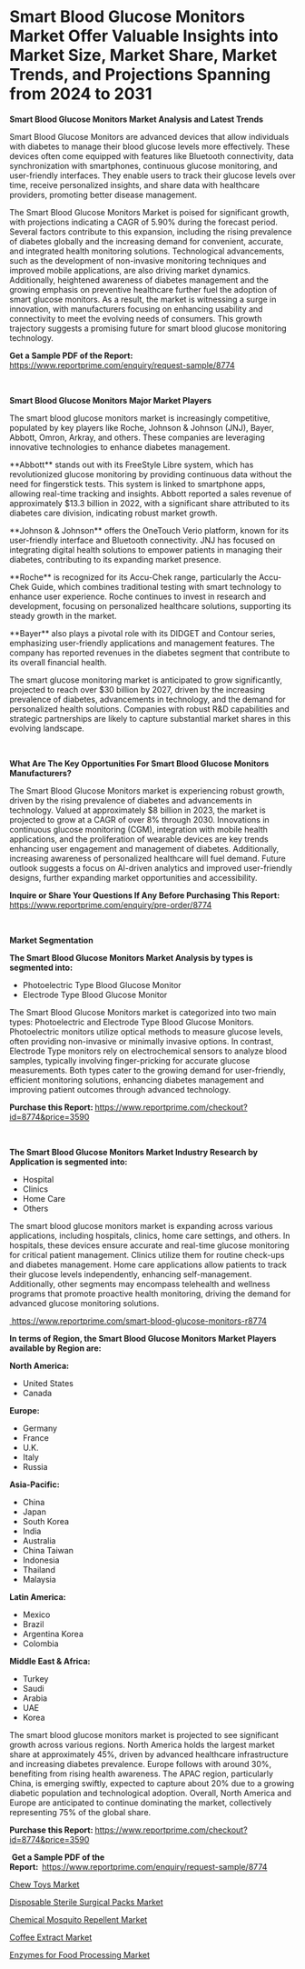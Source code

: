 <p><h1>Smart Blood Glucose Monitors Market Offer Valuable Insights into Market Size, Market Share, Market Trends, and Projections Spanning from 2024 to 2031</h1></p><p><strong>Smart Blood Glucose Monitors Market Analysis and Latest Trends</strong></p>
<p><p>Smart Blood Glucose Monitors are advanced devices that allow individuals with diabetes to manage their blood glucose levels more effectively. These devices often come equipped with features like Bluetooth connectivity, data synchronization with smartphones, continuous glucose monitoring, and user-friendly interfaces. They enable users to track their glucose levels over time, receive personalized insights, and share data with healthcare providers, promoting better disease management.</p><p>The Smart Blood Glucose Monitors Market is poised for significant growth, with projections indicating a CAGR of 5.90% during the forecast period. Several factors contribute to this expansion, including the rising prevalence of diabetes globally and the increasing demand for convenient, accurate, and integrated health monitoring solutions. Technological advancements, such as the development of non-invasive monitoring techniques and improved mobile applications, are also driving market dynamics. Additionally, heightened awareness of diabetes management and the growing emphasis on preventive healthcare further fuel the adoption of smart glucose monitors. As a result, the market is witnessing a surge in innovation, with manufacturers focusing on enhancing usability and connectivity to meet the evolving needs of consumers. This growth trajectory suggests a promising future for smart blood glucose monitoring technology.</p></p>
<p><strong>Get a Sample PDF of the Report:&nbsp;</strong> <a href="https://www.reportprime.com/enquiry/request-sample/8774?utm_campaign=97&utm_medium=2&utm_source=Github&utm_content=ia&utm_term=16112024&utm_id=smart-blood-glucose-monitors">https://www.reportprime.com/enquiry/request-sample/8774</a></p>
<p>&nbsp;</p>
<p><strong>Smart Blood Glucose Monitors Major Market Players</strong></p>
<p><p>The smart blood glucose monitors market is increasingly competitive, populated by key players like Roche, Johnson & Johnson (JNJ), Bayer, Abbott, Omron, Arkray, and others. These companies are leveraging innovative technologies to enhance diabetes management.</p><p>**Abbott** stands out with its FreeStyle Libre system, which has revolutionized glucose monitoring by providing continuous data without the need for fingerstick tests. This system is linked to smartphone apps, allowing real-time tracking and insights. Abbott reported a sales revenue of approximately $13.3 billion in 2022, with a significant share attributed to its diabetes care division, indicating robust market growth.</p><p>**Johnson & Johnson** offers the OneTouch Verio platform, known for its user-friendly interface and Bluetooth connectivity. JNJ has focused on integrating digital health solutions to empower patients in managing their diabetes, contributing to its expanding market presence.</p><p>**Roche** is recognized for its Accu-Chek range, particularly the Accu-Chek Guide, which combines traditional testing with smart technology to enhance user experience. Roche continues to invest in research and development, focusing on personalized healthcare solutions, supporting its steady growth in the market.</p><p>**Bayer** also plays a pivotal role with its DIDGET and Contour series, emphasizing user-friendly applications and management features. The company has reported revenues in the diabetes segment that contribute to its overall financial health.</p><p>The smart glucose monitoring market is anticipated to grow significantly, projected to reach over $30 billion by 2027, driven by the increasing prevalence of diabetes, advancements in technology, and the demand for personalized health solutions. Companies with robust R&D capabilities and strategic partnerships are likely to capture substantial market shares in this evolving landscape.</p></p>
<p>&nbsp;</p>
<p><strong>What Are The Key Opportunities For Smart Blood Glucose Monitors Manufacturers?</strong></p>
<p><p>The Smart Blood Glucose Monitors market is experiencing robust growth, driven by the rising prevalence of diabetes and advancements in technology. Valued at approximately $8 billion in 2023, the market is projected to grow at a CAGR of over 8% through 2030. Innovations in continuous glucose monitoring (CGM), integration with mobile health applications, and the proliferation of wearable devices are key trends enhancing user engagement and management of diabetes. Additionally, increasing awareness of personalized healthcare will fuel demand. Future outlook suggests a focus on AI-driven analytics and improved user-friendly designs, further expanding market opportunities and accessibility.</p></p>
<p><strong>Inquire or Share Your Questions If Any Before Purchasing This Report:</strong> <a href="https://www.reportprime.com/enquiry/pre-order/8774?utm_campaign=97&utm_medium=2&utm_source=Github&utm_content=ia&utm_term=16112024&utm_id=smart-blood-glucose-monitors">https://www.reportprime.com/enquiry/pre-order/8774</a></p>
<p>&nbsp;</p>
<p><strong>Market Segmentation</strong></p>
<p><strong>The Smart Blood Glucose Monitors Market Analysis by types is segmented into:</strong></p>
<p><ul><li>Photoelectric Type Blood Glucose Monitor</li><li>Electrode Type Blood Glucose Monitor</li></ul></p>
<p><p>The Smart Blood Glucose Monitors market is categorized into two main types: Photoelectric and Electrode Type Blood Glucose Monitors. Photoelectric monitors utilize optical methods to measure glucose levels, often providing non-invasive or minimally invasive options. In contrast, Electrode Type monitors rely on electrochemical sensors to analyze blood samples, typically involving finger-pricking for accurate glucose measurements. Both types cater to the growing demand for user-friendly, efficient monitoring solutions, enhancing diabetes management and improving patient outcomes through advanced technology.</p></p>
<p><strong>Purchase this Report:&nbsp;</strong><a href="https://www.reportprime.com/checkout?id=8774&price=3590&utm_campaign=97&utm_medium=2&utm_source=Github&utm_content=ia&utm_term=16112024&utm_id=smart-blood-glucose-monitors">https://www.reportprime.com/checkout?id=8774&price=3590</a></p>
<p>&nbsp;</p>
<p><strong>The Smart Blood Glucose Monitors Market Industry Research by Application is segmented into:</strong></p>
<p><ul><li>Hospital</li><li>Clinics</li><li>Home Care</li><li>Others</li></ul></p>
<p><p>The smart blood glucose monitors market is expanding across various applications, including hospitals, clinics, home care settings, and others. In hospitals, these devices ensure accurate and real-time glucose monitoring for critical patient management. Clinics utilize them for routine check-ups and diabetes management. Home care applications allow patients to track their glucose levels independently, enhancing self-management. Additionally, other segments may encompass telehealth and wellness programs that promote proactive health monitoring, driving the demand for advanced glucose monitoring solutions.</p></p>
<p><a href="https://www.reportprime.com/smart-blood-glucose-monitors-r8774?utm_campaign=97&utm_medium=2&utm_source=Github&utm_content=ia&utm_term=16112024&utm_id=smart-blood-glucose-monitors">&nbsp;https://www.reportprime.com/smart-blood-glucose-monitors-r8774</a></p>
<p><strong>In terms of Region, the Smart Blood Glucose Monitors Market Players available by Region are:</strong></p>
<p>
    <p> <strong> North America: </strong>
        <ul>
            <li>United States</li>
            <li>Canada</li>
        </ul>
        </p> 
    <p> <strong> Europe: </strong>
        <ul>
            <li>Germany</li>
            <li>France</li>
            <li>U.K.</li>
            <li>Italy</li>
            <li>Russia</li>
        </ul>
        </p> 
    <p> <strong> Asia-Pacific: </strong>
        <ul>
            <li>China</li>
            <li>Japan</li>
            <li>South Korea</li>
            <li>India</li>
            <li>Australia</li>
            <li>China Taiwan</li>
            <li>Indonesia</li>
            <li>Thailand</li>
            <li>Malaysia</li>
        </ul>
        </p> 
    <p> <strong> Latin America: </strong>
        <ul>
            <li>Mexico</li>
            <li>Brazil</li>
            <li>Argentina Korea</li>
            <li>Colombia</li>
        </ul>
        </p> 
    <p> <strong> Middle East & Africa: </strong>
        <ul>
            <li>Turkey</li>
            <li>Saudi</li>
            <li>Arabia</li>
            <li>UAE</li>
            <li>Korea</li>
        </ul>
    </p>
    </p>
<p><p>The smart blood glucose monitors market is projected to see significant growth across various regions. North America holds the largest market share at approximately 45%, driven by advanced healthcare infrastructure and increasing diabetes prevalence. Europe follows with around 30%, benefiting from rising health awareness. The APAC region, particularly China, is emerging swiftly, expected to capture about 20% due to a growing diabetic population and technological adoption. Overall, North America and Europe are anticipated to continue dominating the market, collectively representing 75% of the global share.</p></p>
<p><strong>Purchase this Report: </strong><a href="https://www.reportprime.com/checkout?id=8774&price=3590&utm_campaign=97&utm_medium=2&utm_source=Github&utm_content=ia&utm_term=16112024&utm_id=smart-blood-glucose-monitors">https://www.reportprime.com/checkout?id=8774&price=3590</a></p>
<p>&nbsp;<strong>Get a Sample PDF of the Report:&nbsp;&nbsp;</strong><a href="https://www.reportprime.com/enquiry/request-sample/8774?utm_campaign=97&utm_medium=2&utm_source=Github&utm_content=ia&utm_term=16112024&utm_id=smart-blood-glucose-monitors">https://www.reportprime.com/enquiry/request-sample/8774</a></p>
<p><strong></strong></p>
<p><p><a href="https://issuu.com/reportprime-2/docs/chew-toys-market-size-2030.pptx_d8d93111828343?utm_campaign=97&utm_medium=2&utm_source=Github&utm_content=ia&utm_term=16112024&utm_id=smart-blood-glucose-monitors">Chew Toys Market</a></p><p><a href="https://github.com/ParvinKhatun77/Market-Research-Report-List-1/blob/main/disposable-sterile-surgical-packs-market.md?utm_campaign=97&utm_medium=2&utm_source=Github&utm_content=ia&utm_term=16112024&utm_id=smart-blood-glucose-monitors">Disposable Sterile Surgical Packs Market</a></p><p><a href="https://issuu.com/reportprime-2/docs/chemical-mosquito-repellent-market-_8c9b8ea806074f?utm_campaign=97&utm_medium=2&utm_source=Github&utm_content=ia&utm_term=16112024&utm_id=smart-blood-glucose-monitors">Chemical Mosquito Repellent Market</a></p><p><a href="https://www.linkedin.com/pulse/coffee-extract-market-evolution-regional-adaptations-innovation-cspoc?utm_campaign=97&utm_medium=2&utm_source=Github&utm_content=ia&utm_term=16112024&utm_id=smart-blood-glucose-monitors">Coffee Extract Market</a></p><p><a href="https://www.linkedin.com/pulse/enzymes-food-processing-market-global-trends-forecast-2024-2031-cnroc?utm_campaign=97&utm_medium=2&utm_source=Github&utm_content=ia&utm_term=16112024&utm_id=smart-blood-glucose-monitors">Enzymes for Food Processing Market</a></p></p>